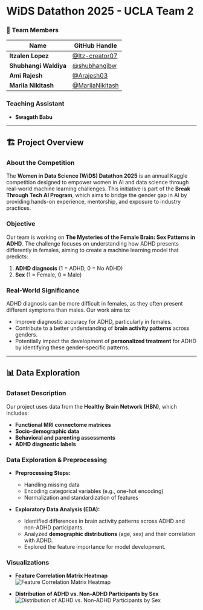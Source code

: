 # WiDS Datathon 2025 - UCLA Team 2

### 👯 Team Members

| Name               | GitHub Handle                |
| ------------------ | ---------------------------- |
| **Itzalen Lopez**   | [@Itz-creator07](https://github.com/Itz-creator07) |
| **Shubhangi Waldiya** | [@shubhangibw](https://github.com/shubhangibw) |
| **Ami Rajesh**      | [@Arajesh03](https://github.com/Arajesh03) |
| **Mariia Nikitash** | [@MariiaNikitash](https://github.com/MariiaNikitash) |

### Teaching Assistant

- **Swagath Babu**

---

## 🏗️ Project Overview

### About the Competition

The **Women in Data Science (WiDS) Datathon 2025** is an annual Kaggle competition designed to empower women in AI and data science through real-world machine learning challenges. This initiative is part of the **Break Through Tech AI Program**, which aims to bridge the gender gap in AI by providing hands-on experience, mentorship, and exposure to industry practices.

### Objective

Our team is working on **The Mysteries of the Female Brain: Sex Patterns in ADHD**. The challenge focuses on understanding how ADHD presents differently in females, aiming to create a machine learning model that predicts:

1. **ADHD diagnosis** (1 = ADHD, 0 = No ADHD)
2. **Sex** (1 = Female, 0 = Male)

### Real-World Significance

ADHD diagnosis can be more difficult in females, as they often present different symptoms than males. Our work aims to:

- Improve diagnostic accuracy for ADHD, particularly in females.
- Contribute to a better understanding of **brain activity patterns** across genders.
- Potentially impact the development of **personalized treatment** for ADHD by identifying these gender-specific patterns.

---

## 📊 Data Exploration

### Dataset Description

Our project uses data from the **Healthy Brain Network (HBN)**, which includes:

- **Functional MRI connectome matrices**
- **Socio-demographic data**
- **Behavioral and parenting assessments**
- **ADHD diagnostic labels**

### Data Exploration & Preprocessing

- **Preprocessing Steps:**
    - Handling missing data
    - Encoding categorical variables (e.g., one-hot encoding)
    - Normalization and standardization of features
    
- **Exploratory Data Analysis (EDA):**
    - Identified differences in brain activity patterns across ADHD and non-ADHD participants.
    - Analyzed **demographic distributions** (age, sex) and their correlation with ADHD.
    - Explored the feature importance for model development.

### Visualizations

- **Feature Correlation Matrix Heatmap**  
![Feature Correlation Matrix Heatmap](https://i.postimg.cc/wxLfVp0n/Feature-Correlation-Matrix-Heatmap.png)

- **Distribution of ADHD vs. Non-ADHD Participants by Sex**  
![Distribution of ADHD vs. Non-ADHD Participants by Sex](https://i.postimg.cc/GpKgvJKt/adhd-distribuition.png)
